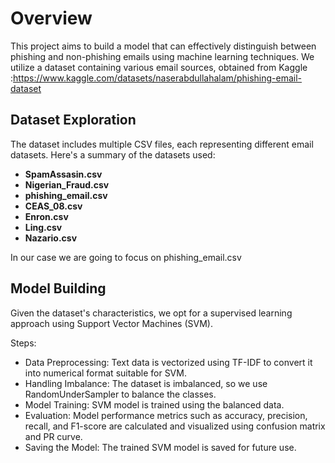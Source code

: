 # Overview

This project aims to build a model that can effectively distinguish between phishing and non-phishing emails using machine learning techniques. We utilize a dataset containing various email sources, obtained from Kaggle :https://www.kaggle.com/datasets/naserabdullahalam/phishing-email-dataset

## Dataset Exploration

The dataset includes multiple CSV files, each representing different email datasets. Here's a summary of the datasets used:

- **SpamAssasin.csv**
- **Nigerian_Fraud.csv**
- **phishing_email.csv**
- **CEAS_08.csv**
- **Enron.csv**
- **Ling.csv**
- **Nazario.csv**

In our case we are going to focus on phishing_email.csv

## Model Building 

Given the dataset's characteristics, we opt for a supervised learning approach using Support Vector Machines (SVM).

Steps:
* Data Preprocessing: Text data is vectorized using TF-IDF to convert it into numerical format suitable for SVM.
* Handling Imbalance: The dataset is imbalanced, so we use RandomUnderSampler to balance the classes.
* Model Training: SVM model is trained using the balanced data.
* Evaluation: Model performance metrics such as accuracy, precision, recall, and F1-score are calculated and visualized using     confusion matrix and PR curve.
* Saving the Model: The trained SVM model is saved for future use.

  

